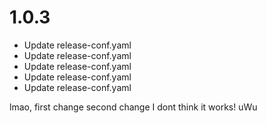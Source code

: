 # 1.0.3

* Update release-conf.yaml
* Update release-conf.yaml
* Update release-conf.yaml
* Update release-conf.yaml
* Update release-conf.yaml

lmao, first change
second change
I dont think it works! uWu
